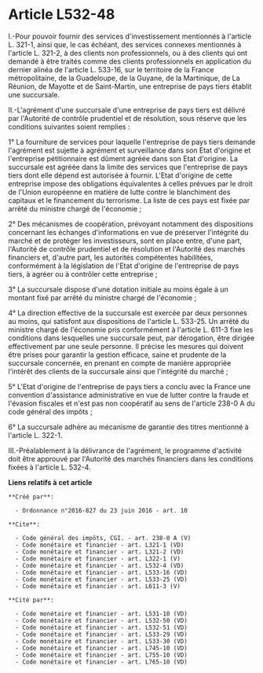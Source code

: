 # Article L532-48

I.-Pour pouvoir fournir des services d'investissement mentionnés à l'article L. 321-1, ainsi que, le cas échéant, des
services connexes mentionnés à l'article L. 321-2, à des clients non professionnels, ou à des clients qui ont demandé à être
traités comme des clients professionnels en application du dernier alinéa de l'article L. 533-16, sur le territoire de la
France métropolitaine, de la Guadeloupe, de la Guyane, de la Martinique, de La Réunion, de Mayotte et de Saint-Martin, une
entreprise de pays tiers établit une succursale. 

II.-L'agrément d'une succursale d'une entreprise de pays tiers est délivré par l'Autorité de contrôle prudentiel et de
résolution, sous réserve que les conditions suivantes soient remplies : 

1° La fourniture de services pour laquelle l'entreprise de pays tiers demande l'agrément est sujette à agrément et
surveillance dans son Etat d'origine et l'entreprise pétitionnaire est dûment agréée dans son Etat d'origine. La succursale
est agréée dans la limite des services que l'entreprise de pays tiers dont elle dépend est autorisée à fournir. L'Etat
d'origine de cette entreprise impose des obligations équivalentes à celles prévues par le droit de l'Union européenne en
matière de lutte contre le blanchiment des capitaux et le financement du terrorisme. La liste de ces pays est fixée par
arrêté du ministre chargé de l'économie ; 

2° Des mécanismes de coopération, prévoyant notamment des dispositions concernant les échanges d'informations en vue de
préserver l'intégrité du marché et de protéger les investisseurs, sont en place entre, d'une part, l'Autorité de contrôle
prudentiel et de résolution et l'Autorité des marchés financiers et, d'autre part, les autorités compétentes habilitées,
conformément à la législation de l'Etat d'origine de l'entreprise de pays tiers, à agréer ou à contrôler cette entreprise ; 

3° La succursale dispose d'une dotation initiale au moins égale à un montant fixé par arrêté du ministre chargé de
l'économie ; 

4° La direction effective de la succursale est exercée par deux personnes au moins, qui satisfont aux dispositions de
l'article L. 533-25. Un arrêté du ministre chargé de l'économie pris conformément à l'article L. 611-3 fixe les conditions
dans lesquelles une succursale peut, par dérogation, être dirigée effectivement par une seule personne. Il précise les
mesures qui doivent être prises pour garantir la gestion efficace, saine et prudente de la succursale concernée, en prenant
en compte de manière appropriée l'intérêt des clients de la succursale ainsi que l'intégrité du marché ; 

5° L'Etat d'origine de l'entreprise de pays tiers a conclu avec la France une convention d'assistance administrative en vue
de lutter contre la fraude et l'évasion fiscales et n'est pas non coopératif au sens de l'article 238-0 A du code général des
impôts ; 

6° La succursale adhère au mécanisme de garantie des titres mentionné à l'article L. 322-1. 

III.-Préalablement à la délivrance de l'agrément, le programme d'activité doit être approuvé par l'Autorité des marchés
financiers dans les conditions fixées à l'article L. 532-4.

**Liens relatifs à cet article**

	**Créé par**:

	  - Ordonnance n°2016-827 du 23 juin 2016 - art. 10

	**Cite**:

	  - Code général des impôts, CGI. - art. 238-0 A (V)
	  - Code monétaire et financier - art. L321-1 (VD)
	  - Code monétaire et financier - art. L321-2 (VD)
	  - Code monétaire et financier - art. L322-1 (V)
	  - Code monétaire et financier - art. L532-4 (VD)
	  - Code monétaire et financier - art. L533-16 (VD)
	  - Code monétaire et financier - art. L533-25 (VD)
	  - Code monétaire et financier - art. L611-3 (V)

	**Cité par**:

	  - Code monétaire et financier - art. L531-10 (VD)
	  - Code monétaire et financier - art. L532-50 (VD)
	  - Code monétaire et financier - art. L532-51 (VD)
	  - Code monétaire et financier - art. L533-29 (VD)
	  - Code monétaire et financier - art. L533-30 (VD)
	  - Code monétaire et financier - art. L745-10 (VD)
	  - Code monétaire et financier - art. L755-10 (VD)
	  - Code monétaire et financier - art. L765-10 (VD)
